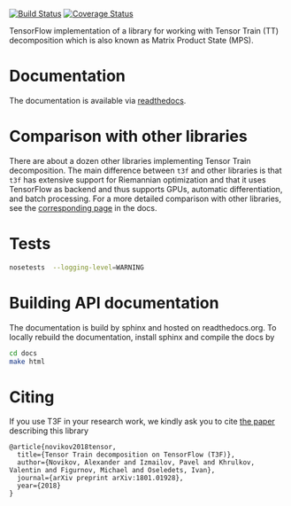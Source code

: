 [![Build Status](https://travis-ci.org/Bihaqo/t3f.svg?branch=develop)](https://travis-ci.org/Bihaqo/t3f)
[![Coverage Status](https://coveralls.io/repos/github/Bihaqo/t3f/badge.svg?branch=develop)](https://coveralls.io/github/Bihaqo/t3f?branch=develop)

TensorFlow implementation of a library for working with Tensor Train (TT) decomposition which is also known as Matrix Product State (MPS).

# Documentation
The documentation is available via [readthedocs](https://t3f.readthedocs.io/en/latest/index.html).

# Comparison with other libraries
There are about a dozen other libraries implementing Tensor Train decomposition. 
The main difference between `t3f` and other libraries is that `t3f` has extensive support for Riemannian optimization and that it uses TensorFlow as backend and thus supports GPUs, automatic differentiation, and batch processing. For a more detailed comparison with other libraries, see the [corresponding page](https://t3f.readthedocs.io/en/latest/comparison.html) in the docs.

# Tests
```bash
nosetests  --logging-level=WARNING
```

# Building API documentation
The documentation is build by sphinx and hosted on readthedocs.org. To locally rebuild the documentation, install sphinx and compile the docs by
```bash
cd docs
make html
```

# Citing
If you use T3F in your research work, we kindly ask you to cite [the paper](https://arxiv.org/abs/1801.01928) describing this library
```
@article{novikov2018tensor,
  title={Tensor Train decomposition on TensorFlow (T3F)},
  author={Novikov, Alexander and Izmailov, Pavel and Khrulkov, Valentin and Figurnov, Michael and Oseledets, Ivan},
  journal={arXiv preprint arXiv:1801.01928},
  year={2018}
}
```
